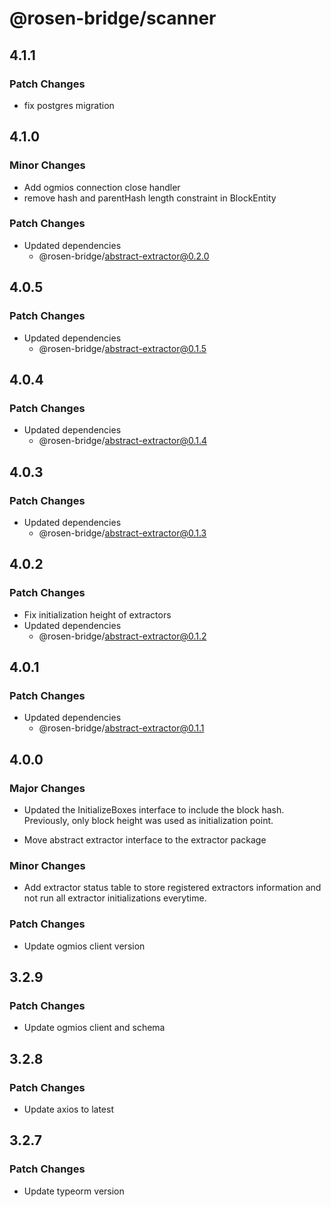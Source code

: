 # @rosen-bridge/scanner

## 4.1.1

### Patch Changes

- fix postgres migration

## 4.1.0

### Minor Changes

- Add ogmios connection close handler
- remove hash and parentHash length constraint in BlockEntity

### Patch Changes

- Updated dependencies
  - @rosen-bridge/abstract-extractor@0.2.0

## 4.0.5

### Patch Changes

- Updated dependencies
  - @rosen-bridge/abstract-extractor@0.1.5

## 4.0.4

### Patch Changes

- Updated dependencies
  - @rosen-bridge/abstract-extractor@0.1.4

## 4.0.3

### Patch Changes

- Updated dependencies
  - @rosen-bridge/abstract-extractor@0.1.3

## 4.0.2

### Patch Changes

- Fix initialization height of extractors
- Updated dependencies
  - @rosen-bridge/abstract-extractor@0.1.2

## 4.0.1

### Patch Changes

- Updated dependencies
  - @rosen-bridge/abstract-extractor@0.1.1

## 4.0.0

### Major Changes

- Updated the InitializeBoxes interface to include the block hash. Previously, only block height was used as initialization point.

- Move abstract extractor interface to the extractor package

### Minor Changes

- Add extractor status table to store registered extractors information and not run all extractor initializations everytime.

### Patch Changes

- Update ogmios client version

## 3.2.9

### Patch Changes

- Update ogmios client and schema

## 3.2.8

### Patch Changes

- Update axios to latest

## 3.2.7

### Patch Changes

- Update typeorm version

